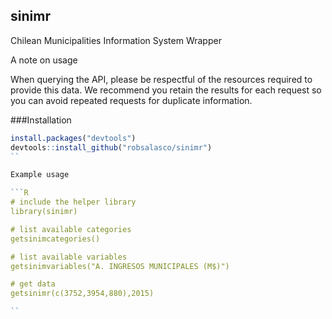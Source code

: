 ## sinimr

Chilean Municipalities Information System Wrapper

A note on usage

When querying the API, please be respectful of the resources required to provide this data. We recommend you retain the results for each request so you can avoid repeated requests for duplicate information.

###Installation

```R
install.packages("devtools")
devtools::install_github("robsalasco/sinimr")
``

Example usage

```R
# include the helper library
library(sinimr)

# list available categories
getsinimcategories()

# list available variables
getsinimvariables("A. INGRESOS MUNICIPALES (M$)")

# get data
getsinimr(c(3752,3954,880),2015)

``
